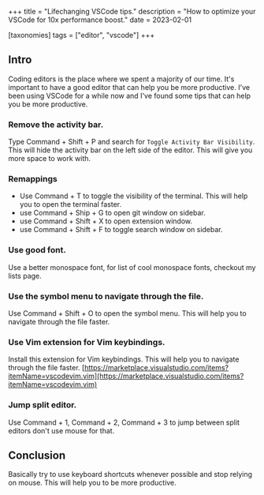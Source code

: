 +++
title = "Lifechanging VSCode tips."
description = "How to optimize your VSCode for 10x performance boost."
date = 2023-02-01

[taxonomies]
tags = ["editor", "vscode"]
+++

## Intro
Coding editors is the place where we spent a majority of our time. It's important to have a good editor that can help you be more productive. I've been using VSCode for a while now and I've found some tips that can help you be more productive.

### Remove the activity bar.

Type Command + Shift + P and search for `Toggle Activity Bar Visibility`. This will hide the activity bar on the left side of the editor. This will give you more space to work with.

### Remappings

- Use Command + T to toggle the visibility of the terminal. This will help you to open the terminal faster.
- use Command + Ship + G to open git window on sidebar.
- use Command + Shift + X to open extension window.
- use Command + Shift + F to toggle search window on sidebar.

### Use good font.

Use a better monospace font, for list of cool monospace fonts, checkout my lists page.

### Use the symbol menu to navigate through the file.

Use Command + Shift + O to open the symbol menu. This will help you to navigate through the file faster.

### Use Vim extension for Vim keybindings.

Install this extension for Vim keybindings. This will help you to navigate through the file faster.
[https://marketplace.visualstudio.com/items?itemName=vscodevim.vim](https://marketplace.visualstudio.com/items?itemName=vscodevim.vim)

### Jump split editor.

Use Command + 1, Command + 2, Command + 3 to jump between split editors don't use mouse for that.


## Conclusion
Basically try to use keyboard shortcuts whenever possible and stop relying on mouse. This will help you to be more productive.